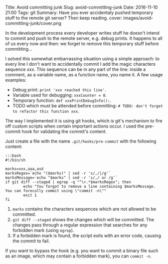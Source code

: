 Title: Avoid committing junk
Slug: avoid-committing-junk
Date: 2016-11-10 21:00
Tags: git
Summary: Have you ever accidentaly pushed temporary stuff to the remote git server? Then keep reading.
cover: images/avoid-committing-junk/cover.png

In the development process every developer writes stuff he doesn't intend to commit and push to the remote server,
e.g. debug prints. It happens to all of us every now and then: we forget to remove this temporary stuff before committing...

I solved this somewhat embarrassing situation using a simple approach: to every line I don't want to accidentally commit
I add the magic characters sequence *xxx*. This sequence can be in any part of the line: inside a comment, as a variable name,
as a function name, you name it. A few usage examples:

* Debug print: `print 'xxx reached this line'`.
* Variable used for debugging: `xxxCounter = 0`.
* Temporary function: `def xxxPrintDebugInfo():`.
* TODO which must be attended before committing: `# TODO: don't forget to refactor this function xxx`.

The way I implemented it is using git hooks, which is git's mechanism to fire off custom scripts when certain important actions occur.
I used the pre-commit hook for validating the commit's content.

Just create a file with the name `.git/hooks/pre-commit` with the following content:

	:::bash
	#!/bin/sh

	marks=xxx,aaa,asd
	marksRegex=`echo "($marks)" | sed -r 's/,/|/g'`
	marksMessage=`echo "$marks" | sed -r 's/,/ or /g'`
	if git diff --staged | egrep -q "^\+.*$marksRegex"; then
			echo "You forgot to remove a line containing $marksMessage. You can forecully commit using \"commit -n\""
			exit 1
	fi

1. `marks` contains the characters sequences which are not allowed to be committed.
2. `git diff --staged` shows the changes which will be committed. The changes pass through a regular expression
   that searches for any forbidden mark (using `egrep`).
3. If a forbidden mark is found, the script exits with an error code, causing the commit to fail. 

If you want to bypass the hook (e.g. you want to commit a binary file such as an image, which may contain a forbidden mark), you can `commit -n`.
